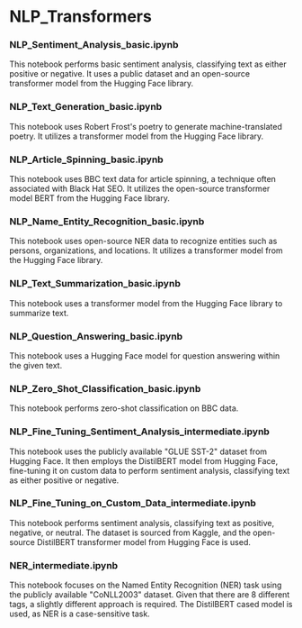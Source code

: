 # NLP_Transformers

### NLP_Sentiment_Analysis_basic.ipynb
This notebook performs basic sentiment analysis, classifying text as either positive or negative. It uses a public dataset and an open-source transformer model from the Hugging Face library.

### NLP_Text_Generation_basic.ipynb
This notebook uses Robert Frost's poetry to generate machine-translated poetry. It utilizes a transformer model from the Hugging Face library.

### NLP_Article_Spinning_basic.ipynb
This notebook uses BBC text data for article spinning, a technique often associated with Black Hat SEO. It utilizes the open-source transformer model BERT from the Hugging Face library.

### NLP_Name_Entity_Recognition_basic.ipynb
This notebook uses open-source NER data to recognize entities such as persons, organizations, and locations. It utilizes a transformer model from the Hugging Face library.

### NLP_Text_Summarization_basic.ipynb
This notebook uses a transformer model from the Hugging Face library to summarize text.

### NLP_Question_Answering_basic.ipynb
This notebook uses a Hugging Face model for question answering within the given text.

### NLP_Zero_Shot_Classification_basic.ipynb
This notebook performs zero-shot classification on BBC data.

### NLP_Fine_Tuning_Sentiment_Analysis_intermediate.ipynb
This notebook uses the publicly available "GLUE SST-2" dataset from Hugging Face. It then employs the DistilBERT model from Hugging Face, fine-tuning it on custom data to perform sentiment analysis, classifying text as either positive or negative.

### NLP_Fine_Tuning_on_Custom_Data_intermediate.ipynb
This notebook performs sentiment analysis, classifying text as positive, negative, or neutral. The dataset is sourced from Kaggle, and the open-source DistilBERT transformer model from Hugging Face is used.

### NER_intermediate.ipynb
This notebook focuses on the Named Entity Recognition (NER) task using the publicly available "CoNLL2003" dataset. Given that there are 8 different tags, a slightly different approach is required. The DistilBERT cased model is used, as NER is a case-sensitive task.




